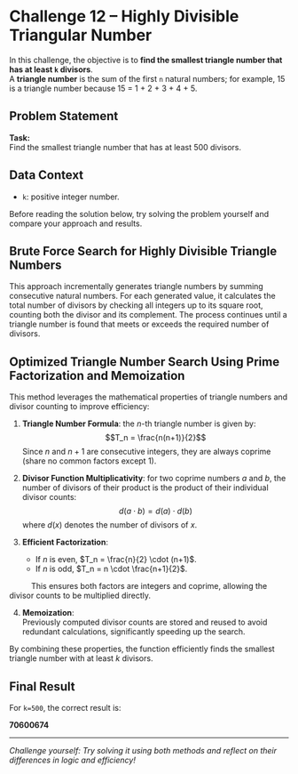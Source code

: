 # Challenge 12 – Highly Divisible Triangular Number

In this challenge, the objective is to **find the smallest triangle number that has at least `k` divisors**.  
A **triangle number** is the sum of the first `n` natural numbers; for example, 15 is a triangle number because 15 = 1 + 2 + 3 + 4 + 5.

## Problem Statement

**Task:**  
Find the smallest triangle number that has at least 500 divisors.

## Data Context

- `k`: positive integer number.

Before reading the solution below, try solving the problem yourself and compare your approach and results.

## Brute Force Search for Highly Divisible Triangle Numbers

This approach incrementally generates triangle numbers by summing consecutive natural numbers. For each generated value, it calculates the total number of divisors by checking all integers up to its square root, counting both the divisor and its complement. The process continues until a triangle number is found that meets or exceeds the required number of divisors.

## Optimized Triangle Number Search Using Prime Factorization and Memoization

This method leverages the mathematical properties of triangle numbers and divisor counting to improve efficiency:

1. **Triangle Number Formula**: the $n$-th triangle number is given by: $$T_n = \frac{n(n+1)}{2}$$
  Since $n$ and $n+1$ are consecutive integers, they are always coprime (share no common factors except 1).


2. **Divisor Function Multiplicativity**: for two coprime numbers $a$ and $b$, the number of divisors of their product is the product of their individual divisor counts: $$d(a \cdot b) = d(a) \cdot d(b)$$ where $d(x)$ denotes the number of divisors of $x$.

3. **Efficient Factorization**:  
	- If $n$ is even, $T_n = \frac{n}{2} \cdot (n+1)$.
	- If $n$ is odd, $T_n = n \cdot \frac{n+1}{2}$.   

&nbsp;&nbsp;&nbsp;&nbsp;&nbsp;&nbsp;&nbsp;&nbsp;&nbsp;&nbsp;This ensures both factors are integers and coprime, allowing the divisor counts to be multiplied directly.

4. **Memoization**:  
	Previously computed divisor counts are stored and reused to avoid redundant calculations, significantly speeding up the search.

By combining these properties, the function efficiently finds the smallest triangle number with at least $k$ divisors.

## Final Result

For `k=500`, the correct result is:

**70600674**

---

*Challenge yourself: Try solving it using both methods and reflect on their differences in logic and efficiency!*
